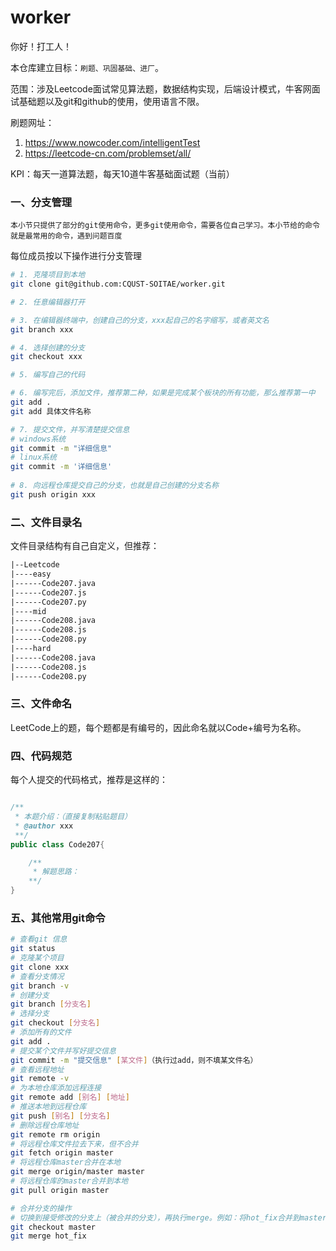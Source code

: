 # worker

你好！打工人！

本仓库建立目标：`刷题、巩固基础、进厂`。

范围：涉及Leetcode面试常见算法题，数据结构实现，后端设计模式，牛客网面试基础题以及git和github的使用，使用语言不限。

刷题网址：
1. https://www.nowcoder.com/intelligentTest 
2. https://leetcode-cn.com/problemset/all/

KPI：每天一道算法题，每天10道牛客基础面试题（当前）

### 一、分支管理

`本小节只提供了部分的git使用命令，更多git使用命令，需要各位自己学习。本小节给的命令就是最常用的命令，遇到问题百度`

每位成员按以下操作进行分支管理

```bash
# 1. 克隆项目到本地
git clone git@github.com:CQUST-SOITAE/worker.git

# 2. 任意编辑器打开

# 3. 在编辑器终端中，创建自己的分支，xxx起自己的名字缩写，或者英文名
git branch xxx

# 4. 选择创建的分支
git checkout xxx

# 5. 编写自己的代码

# 6. 编写完后，添加文件，推荐第二种，如果是完成某个板块的所有功能，那么推荐第一中
git add .
git add 具体文件名称

# 7. 提交文件，并写清楚提交信息
# windows系统
git commit -m "详细信息"
# linux系统
git commit -m '详细信息'
 
# 8. 向远程仓库提交自己的分支，也就是自己创建的分支名称
git push origin xxx

```

### 二、文件目录名

文件目录结构有自己自定义，但推荐：

```xml
|--Leetcode
|----easy
|------Code207.java
|------Code207.js
|------Code207.py
|----mid
|------Code208.java
|------Code208.js
|------Code208.py
|----hard
|------Code208.java
|------Code208.js
|------Code208.py
```

### 三、文件命名

LeetCode上的题，每个题都是有编号的，因此命名就以Code+编号为名称。

### 四、代码规范

每个人提交的代码格式，推荐是这样的：

```java

/**
 * 本题介绍：（直接复制粘贴题目）
 * @author xxx
 **/
public class Code207{

    /**
     * 解题思路：
    **/
}

```

### 五、其他常用git命令


```bash
# 查看git 信息
git status 
# 克隆某个项目
git clone xxx 
# 查看分支情况
git branch -v 
# 创建分支
git branch [分支名] 
# 选择分支
git checkout [分支名] 
# 添加所有的文件
git add . 
# 提交某个文件并写好提交信息
git commit -m "提交信息" [某文件]（执行过add，则不填某文件名） 
# 查看远程地址
git remote -v 
# 为本地仓库添加远程连接
git remote add [别名] [地址] 
# 推送本地到远程仓库
git push [别名] [分支名] 
# 删除远程仓库地址
git remote rm origin 
# 将远程仓库文件拉去下来，但不合并
git fetch origin master 
# 将远程仓库master合并在本地
git merge origin/master master
# 将远程仓库的master合并到本地
git pull origin master 

# 合并分支的操作
# 切换到接受修改的分支上（被合并的分支），再执行merge。例如：将hot_fix合并到master上
git checkout master
git merge hot_fix
```








